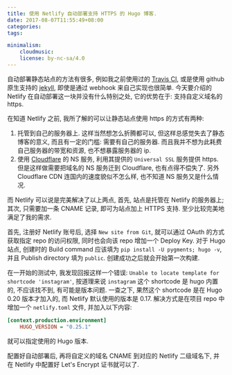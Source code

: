 ```yaml
---
title: 使用 Netlify 自动部署支持 HTTPS 的 Hugo 博客.
date: 2017-08-07T11:55:49+08:00
categories:
tags:

minimalism:
    cloudmusic:
    license: by-nc-sa/4.0
---
```


自动部署静态站点的方法有很多, 例如我之前使用过的 [Travis CI](https://travis-ci.org),
或是使用 github 原生支持的 [jekyll](https://jekyllrb.com/), 即使是通过 webhook
来自己实现也很简单. 今天要介绍的 Netlify 在自动部署这一块并没有什么特别之处,
它的优势在于: 支持自定义域名的 https.
<!--more-->

在知道 Netlify 之前, 我所了解的可以让静态站点使用 https 的方式有两种:
1. 托管到自己的服务器上. 这样当然想怎么折腾都可以, 但这样总感觉失去了静态博客的意义,
而且有一定的门槛: 需要有自己的服务器. 而且我并不想为此耗费自己服务器的带宽和资源,
也不想暴露服务器的 ip.
2. 使用 [Cloudflare](https://www.cloudflare.com) 的 NS 服务, 利用其提供的 `Universal SSL`
服务提供 https. 但是这样做需要把域名的 NS 服务迁到 Cloudflare, 也有点得不偿失了.
另外 Cloudflare CDN 连国内的速度貌似不怎么样, 也不知道 NS 服务又是什么情况.

而 Netlify 可以说是完美解决了以上两点, 首先, 站点是托管在 Netlify 的服务器上;
其次, 只需要加一条 CNAME 记录, 即可为站点加上 HTTPS 支持. 至少比较完美地满足了我的需求.

首先, 注册好 Netlify 账号后, 选择 `New site from Git`, 就可以通过 OAuth 的方式获取指定
repo 的访问权限, 同时也会向该 repo 增加一个 Deploy Key. 对于 Hugo 站点,
创建时的 Build command 应该填为 `pip install -U pygments; hugo -v`, 并且 Publish
directory 填为 `public`. 创建成功之后就会开始第一次构建.

在一开始的测试中, 我发现回报这样一个错误: `Unable to locate template for shortcode 'instagram'`,
按道理来说 `instagram` 这个 shortcode 是 hugo 内置的, 不应该找不到, 有可能是版本问题.
一查之下, 果然这个 shortcode 是在 Hugo 0.20 版本才加入的, 而 Netlify 默认使用的版本是 0.17.
解决方式是在项目 repo 中增加一个 `netlify.toml` 文件, 并加入以下内容:

``` ini
[context.production.environment]
    HUGO_VERSION = "0.25.1"
```

就可以指定使用的 Hugo 版本.

配置好自动部署后, 再将自定义的域名 CNAME 到对应的 Netlify 二级域名下, 并在 Netlify
中配置好 Let's Encrypt 证书就可以了.
